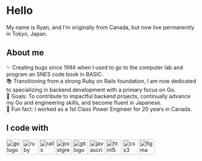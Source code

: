 <h1 align="left">Hello</h1>

<p align="left">My name is Ryan, and I'm originally from Canada, but now live permanently in Tokyo, Japan.</p>

<h2 align="left">About me</h2>

<p align="left">✨ Creating bugs since 1994 when I used to go to the computer lab and program an SNES code book in BASIC.<br>📚 Transitioning from a strong Ruby on Rails foundation, I am now dedicated to specializing in backend development with a primary focus on Go.<br>🎯 Goals: To contribute to impactful backend projects, continually advance my Go and engineering skills, and become fluent in Japanese.<br>🎲 Fun fact: I worked as a 1st Class Power Engineer for 20 years in Canada.</p>

<h2 align="left">I code with</h2>

<div align="left">
  <img src="https://cdn.jsdelivr.net/gh/devicons/devicon@latest/icons/go/go-original.svg" width="40" height="40" alt="go logo" />
  <img src="https://cdn.jsdelivr.net/gh/devicons/devicon/icons/ruby/ruby-original.svg" width="40" height="40" alt="ruby logo" />
  <img src="https://cdn.jsdelivr.net/gh/devicons/devicon/icons/rails/rails-original-wordmark.svg" width="40" height="40" alt="rails logo" />
  <img src="https://cdn.jsdelivr.net/gh/devicons/devicon/icons/postgresql/postgresql-original.svg" width="40" height="40" alt="postgresql logo" />
  <img src="https://cdn.jsdelivr.net/gh/devicons/devicon/icons/git/git-original.svg" width="40" height="40" alt="git logo" />
  <img src="https://cdn.jsdelivr.net/gh/devicons/devicon/icons/javascript/javascript-original.svg" width="40" height="40" alt="javascript logo" />
  <img src="https://cdn.jsdelivr.net/gh/devicons/devicon/icons/html5/html5-original.svg" width="40" height="40" alt="html5 logo" />
  <img src="https://cdn.jsdelivr.net/gh/devicons/devicon/icons/css3/css3-original.svg" width="40" height="40" alt="css3 logo" />
  <img src="https://cdn.jsdelivr.net/gh/devicons/devicon/icons/figma/figma-original.svg" width="40" height="40" alt="figma logo" />
</div>
